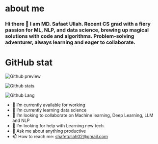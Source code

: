 # about me 
### Hi there 👋 I am MD. Safaet Ullah. Recent CS grad with a fiery passion for ML, NLP, and data science, brewing up magical solutions with code and algorithms. Problem-solving adventurer, always learning and eager to collaborate. 

# GitHub stat

![Github preview](https://github-readme-stats.vercel.app/api?username=ShafaetUllah032)



![Github stats](https://github-readme-streak-stats.herokuapp.com/?user=ShafaetUllah032)



![Github Lang](https://github-readme-stats.vercel.app/api/top-langs/?username=ShafaetUllah032)



- 🔭 I’m currently available for working 
- 🌱 I’m currently learning data science
- 👯 I’m looking to collaborate on Machine learning, Deep Learning, LLM and NLP 
- 🤔 I’m looking for help with Learning new tech.
- 💬 Ask me about anything productive
- 📫 How to reach me: shafetullah02@gmail.com


<!--
**ShafaetUllah032/ShafaetUllah032** is a ✨ _special_ ✨ repository because its `README.md` (this file) appears on your GitHub profile.

Here are some ideas to get you started:

- 🔭 I’m currently working on ...
- 🌱 I’m currently learning ...
- 👯 I’m looking to collaborate on ...
- 🤔 I’m looking for help with ...
- 💬 Ask me about ...
- 📫 How to reach me: ...
- 😄 Pronouns: ...
- ⚡ Fun fact: ...
-->
